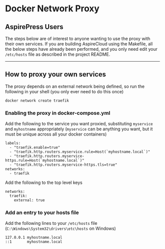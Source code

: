 # Docker Network Proxy

## AspirePress Users
The steps below are of interest to anyone wanting to use the proxy with their own services. 
If you are building AspireCloud using the Makefile, all the below steps have already been performed, 
and you only need edit your `/etc/hosts` file as described in the project README.  

----

## How to proxy your own services 

The proxy depends on an external network being defined, so run the following in your shell (you only ever need to do this once)

    docker network create traefik

### Enabling the proxy in docker-compose.yml

Add the following to the service you want proxied, substituting `myservice` and `myhostname` appropriately (`myservice` can be anything you want, but it must be unique across all your docker containers)
    
    labels:
      - "traefik.enable=true"
      - "traefik.http.routers.myservice.rule=Host(`myhostname.local`)"
      - "traefik.http.routers.myservice-https.rule=Host(`myhostname.local`)"
      - "traefik.http.routers.myservice-https.tls=true"
    networks:
      - traefik
            
Add the following to the top level keys

    networks:
      traefik:
        external: true

### Add an entry to your hosts file
        
Add the following lines to your `/etc/hosts` file (`C:\Windows\System32\drivers\etc\hosts` on Windows)

```
127.0.0.1 myhostname.local
::1       myhostname.local
```

